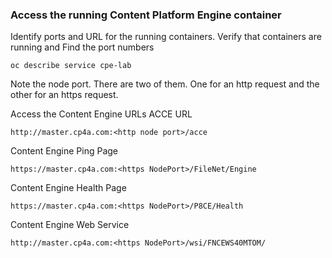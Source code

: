### Access the running Content Platform Engine container

Identify ports and URL for the running containers. Verify that containers are running and Find the port numbers<br/>
```
oc describe service cpe-lab
```
Note the node port. There are two of them. One for an http request and the other for an https request.

Access the Content Engine URLs
ACCE URL
```
http://master.cp4a.com:<http node port>/acce
```
Content Engine Ping Page
```
https://master.cp4a.com:<https NodePort>/FileNet/Engine
```
Content Engine Health Page
```
https://master.cp4a.com:<https NodePort>/P8CE/Health
```
Content Engine Web Service
```
http://master.cp4a.com:<https NodePort>/wsi/FNCEWS40MTOM/
```

